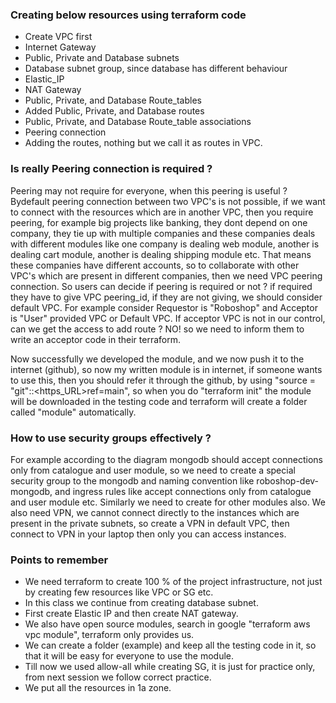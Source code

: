 ### Creating below resources using terraform code
- Create VPC first 
- Internet Gateway
- Public, Private and Database subnets
- Database subnet group, since database has different behaviour
- Elastic_IP
- NAT Gateway
- Public, Private, and Database Route_tables
- Added Public, Private, and Database routes
- Public, Private, and Database Route_table associations
- Peering connection
- Adding the routes, nothing but we call it as routes in VPC.

### Is really Peering connection is required ?
Peering may not require for everyone, when this peering is useful ? Bydefault peering connection between two VPC's is not possible, if we want to connect with the resources which are in another VPC, then you require peering, for example big projects like banking, they dont depend on one company, they tie up with multiple companies and these companies deals with different modules like one company is dealing web module, another is dealing cart module, another is dealing shipping module etc. That means these companies have different accounts, so to collaborate with other VPC's which are present in different companies, then we need VPC peering connection. So users can decide if peering is required or not ? if required they have to give VPC peering_id, if they are not giving, we should consider default VPC. For example consider Requestor is "Roboshop" and Acceptor is "User" provided VPC or Default VPC. If acceptor VPC is not in our control, can we get the access to add route ? NO! so we need to inform them to write an acceptor code in their terraform.

Now successfully we developed the module, and we now push it to the internet (github), so now my written module is in internet, if someone wants to use this, then you should refer it through the github, by using "source = "git"::<https_URL>ref=main", so when you do "terraform init" the module will be downloaded in the testing code and terraform will create a folder called "module" automatically.

### How to use security groups effectively ?
For example according to the diagram mongodb should accept connections only from catalogue and user module, so we need to create a special security group to the mongodb and naming convention like roboshop-dev-mongodb, and ingress rules like accept connections only from catalogue and user module etc. Similarly we need to create for other modules also. We also need VPN, we cannot connect directly to the instances which are present in the private subnets, so create a VPN in default VPC, then connect to VPN in your laptop then only you can access instances.

### Points to remember
- We need terraform to create 100 % of the project infrastructure, not just by creating few resources like VPC
  or SG etc.
- In this class we continue from creating database subnet.
- First create Elastic IP and then create NAT gateway.
- We also have open source modules, search in google "terraform aws vpc module", terraform only provides us.
- We can create a folder (example) and keep all the testing code in it, so that it will be easy for everyone
  to use the module.
- Till now we used allow-all while creating SG, it is just for practice only, from next session we follow
  correct practice.
- We put all the resources in 1a zone.
